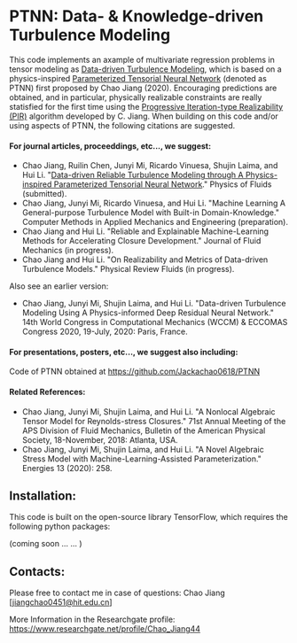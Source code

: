 # PTNN: Data- & Knowledge-driven Turbulence Modeling
This code implements an axample of multivariate regression problems in tensor modeling as [Data-driven Turbulence Modeling](https://github.com/Jackachao0618), which is based on a physics-inspired [Parameterized Tensorial Neural Network](https://github.com/Jackachao0618/PTNN) (denoted as PTNN) first proposed by Chao Jiang (2020). Encouraging predictions are obtained, and in particular, physically realizable constraints are really statisfied for the first time using the [Progressive Iteration-type Realizability (PIR)](https://github.com/Jackachao0618/PTNN) algorithm developed by C. Jiang. When building on this code and/or using aspects of PTNN, the following citations are suggested.

#### For journal articles, proceeddings, etc..., we suggest:

* Chao Jiang, Ruilin Chen, Junyi Mi, Ricardo Vinuesa, Shujin Laima, and Hui Li. "[Data-driven Reliable Turbulence Modeling through A Physics-inspired Parameterized Tensorial Neural Network]()." Physics of Fluids (submitted).
* Chao Jiang, Junyi Mi, Ricardo Vinuesa, and Hui Li. "Machine Learning A General-purpose Turbulence Model with Built-in Domain-Knowledge." Computer Methods in Applied Mechanics and Engineering (preparation).
* Chao Jiang and Hui Li. "Reliable and Explainable Machine-Learning Methods for Accelerating Closure Development." Journal of Fluid Mechanics (in progress).
* Chao Jiang and Hui Li. "On Realizability and Metrics of Data-driven Turbulence Models." Physical Review Fluids (in progress).

Also see an earlier version:

* Chao Jiang, Junyi Mi, Shujin Laima, and Hui Li. "Data-driven Turbulence Modeling Using A Physics-informed Deep Residual Neural Network." 14th World Congress in Computational Mechanics (WCCM) & ECCOMAS Congress 2020, 19-July, 2020: Paris, France.


#### For presentations, posters, etc..., we suggest also including:

Code of PTNN obtained at https://github.com/Jackachao0618/PTNN

#### Related References:

* Chao Jiang, Junyi Mi, Shujin Laima, and Hui Li. "A Nonlocal Algebraic Tensor Model for Reynolds-stress Closures." 71st Annual Meeting of the APS Division of Fluid Mechanics, Bulletin of the American Physical Society, 18-November, 2018: Atlanta, USA.
* Chao Jiang, Junyi Mi, Shujin Laima, and Hui Li. "A Novel Algebraic Stress Model with Machine-Learning-Assisted Parameterization." Energies 13 (2020): 258.



## Installation:

This code is built on the open-source library TensorFlow, which requires the following python packages:

(coming soon ... ... )

## Contacts:

Please free to contact me in case of questions:  Chao Jiang [jiangchao0451@hit.edu.cn]

More Information in the Researchgate profile: 
https://www.researchgate.net/profile/Chao_Jiang44


